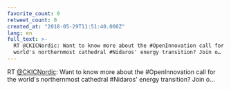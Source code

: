 ```yaml
---
favorite_count: 0
retweet_count: 0
created_at: "2018-05-29T11:51:40.000Z"
lang: en
full_text: >-
  RT @CKICNordic: Want to know more about the #OpenInnovation call for the
  world's northernmost cathedral #Nidaros' energy transition? Join o…
---
```


RT [@CKICNordic](https://twitter.com/CKICNordic): Want to know more about the
#OpenInnovation call for the world's northernmost cathedral #Nidaros' energy
transition? Join o…
